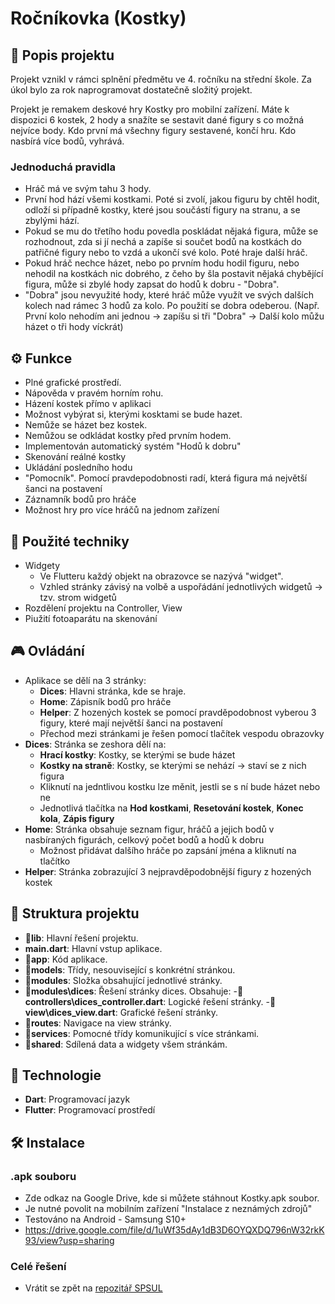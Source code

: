 # Ročníkovka (Kostky)

## 📜 Popis projektu

Projekt vznikl v rámci splnění předmětu ve 4. ročníku na střední škole. Za úkol bylo za rok naprogramovat dostatečně složitý projekt.

Projekt je remakem deskové hry Kostky pro mobilní zařízení. Máte k dispozici 6 kostek, 2 hody a snažíte se sestavit dané figury s co možná nejvíce body. Kdo první má všechny figury sestavené, končí hru. Kdo nasbírá více bodů, vyhrává.

### Jednoduchá pravidla
- Hráč má ve svým tahu 3 hody.
- První hod hází všemi kostkami. Poté si zvolí, jakou figuru by chtěl hodit, odloží si případně kostky, které jsou součástí figury na stranu, a se zbylými hází.
- Pokud se mu do třetího hodu povedla poskládat nějaká figura, může se rozhodnout, zda si jí nechá a zapíše si součet bodů na kostkách do patřičné figury nebo to vzdá a ukončí své kolo. Poté hraje další hráč.
- Pokud hráč nechce házet, nebo po prvním hodu hodil figuru, nebo nehodil na kostkách nic dobrého, z čeho by šla postavit nějaká chybějící figura, může si zbylé hody zapsat do hodů k dobru - "Dobra".
- "Dobra" jsou nevyužité hody, které hráč může využít ve svých dalších kolech nad rámec 3 hodů za kolo. Po použití se dobra odeberou.  (Např. První kolo nehodím ani jednou -> zapíšu si tři "Dobra" -> Další kolo můžu házet o tři hody víckrát)


## ⚙️ Funkce

- Plné grafické prostředí.
- Nápověda v pravém horním rohu.
- Házení kostek přímo v aplikaci
- Možnost vybýrat si, kterými kosktami se bude hazet.
- Nemůže se házet bez kostek.
- Nemůžou se odkládat kostky před prvním hodem.
- Implementován automatický systém "Hodů k dobru"
- Skenování reálné kostky
- Ukládání posledního hodu
- "Pomocník". Pomocí pravdepodobnosti radí, která figura má největší šanci na postavení
- Záznamník bodů pro hráče
- Možnost hry pro více hráčů na jednom zařízení

## 🧠 Použité techniky

- Widgety
  - Ve Flutteru každý objekt na obrazovce se nazývá "widget".
  - Vzhled stránky závisý na volbě a uspořádání jednotlivých widgetů -> tzv. strom widgetů
- Rozdělení projektu na Controller, View
- Piužití fotoaparátu na skenování
  
## 🎮 Ovládání
- Aplikace se dělí na 3 stránky:
  - **Dices**: Hlavni stránka, kde se hraje.
  - **Home**: Zápisník bodů pro hráče
  - **Helper**: Z hozených kostek se pomocí pravděpodobnost vyberou 3 figury, které mají největší šanci na postavení
  - Přechod mezi stránkami je řešen pomocí tlačítek vespodu obrazovky
- **Dices**: Stránka se zeshora dělí na:
   - **Hrací kostky**: Kostky, se kterými se bude házet
   - **Kostky na straně**: Kostky, se kterými se nehází -> staví se z nich figura
   - Kliknutí na jedntlivou kostku lze měnit, jestli se s ní bude házet nebo ne
   - Jednotlivá tlačítka na **Hod kostkami**, **Resetování kostek**, **Konec kola**, **Zápis figury**
- **Home**: Stránka obsahuje seznam figur, hráčů a jejich bodů v nasbíraných figurách, celkový počet bodů a hodů k dobru
  - Možnost přidávat dalšího hráče po zapsání jména a kliknutí na tlačítko
- **Helper**: Stránka zobrazující 3 nejpravděpodobnější figury z hozených kostek

## 📂 Struktura projektu

- **📂lib**: Hlavní řešení projektu.
- **main.dart**: Hlavní vstup aplikace.
- **📂app**: Kód aplikace.
- **📂models**: Třídy, nesouvisející s konkrétní stránkou.
- **📂modules**: Složka obsahující jednotlivé stránky.
- **📂modules\dices**: Řešení stránky dices. Obsahuje:
  -**📂controllers\dices_controller.dart**: Logické řešení stránky.
  -**📂view\dices_view.dart**: Grafické řešení stránky.
- **📂routes**: Navigace na view stránky.
- **📂services**: Pomocné třídy komunikující s více stránkami.
- **📂shared**: Sdílená data a widgety všem stránkám.

## 🚀 Technologie

- **Dart**: Programovací jazyk
- **Flutter**: Programovací prostředí

## 🛠️ Instalace
### .apk souboru
- Zde odkaz na Google Drive, kde si můžete stáhnout Kostky.apk soubor.
- Je nutné povolit na mobilním zařízení "Instalace z neznámých zdrojů"
- Testováno na Android - Samsung S10+
- https://drive.google.com/file/d/1uWf35dAy1dB3D6OYQXDQ796nW32rkK93/view?usp=sharing
### Celé řešení
- Vrátit se zpět na [repozitář SPSUL](../)


